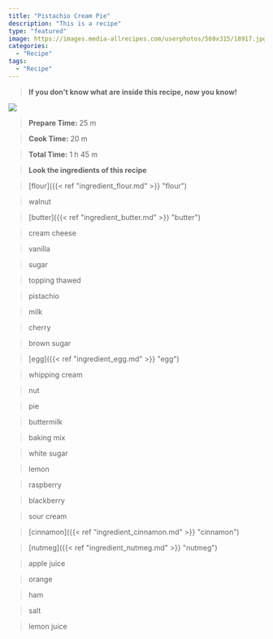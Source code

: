 ```yaml
---
title: "Pistachio Cream Pie"
description: "This is a recipe"
type: "featured"
image: https://images.media-allrecipes.com/userphotos/560x315/18917.jpg
categories: 
  - "Recipe"
tags: 
  - "Recipe"
---
```



>**If you don't know what are inside this recipe, now you know!**

![](../images/Recipes-Banner.jpg)
> **Prepare Time:** 25 m


> **Cook Time:** 20 m


> **Total Time:** 1 h 45 m

> **Look the ingredients of this recipe**

> [flour]({{< ref "ingredient_flour.md" >}} "flour")

> walnut

> [butter]({{< ref "ingredient_butter.md" >}} "butter")

> cream cheese

> vanilla

> sugar

> topping thawed

> pistachio

> milk

> cherry

> brown sugar

> [egg]({{< ref "ingredient_egg.md" >}} "egg")

> whipping cream

> nut

> pie

> buttermilk

> baking mix

> white sugar

> lemon

> raspberry

> blackberry

> sour cream

> [cinnamon]({{< ref "ingredient_cinnamon.md" >}} "cinnamon")

> [nutmeg]({{< ref "ingredient_nutmeg.md" >}} "nutmeg")

> apple juice

> orange

> ham

> salt

> lemon juice


